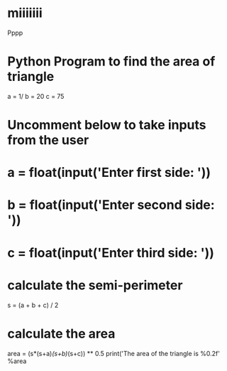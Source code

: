 # miiiiiii
Рррр
# Python Program to find the area of triangle

a = 1/
b = 20
c = 75

# Uncomment below to take inputs from the user
# a = float(input('Enter first side: '))
# b = float(input('Enter second side: '))
# c = float(input('Enter third side: '))

# calculate the semi-perimeter
s = (a + b + c) / 2

# calculate the area
area = (s*(s+a)*(s+b)*(s+c)) ** 0.5
print('The area of the triangle is %0.2f' %area
